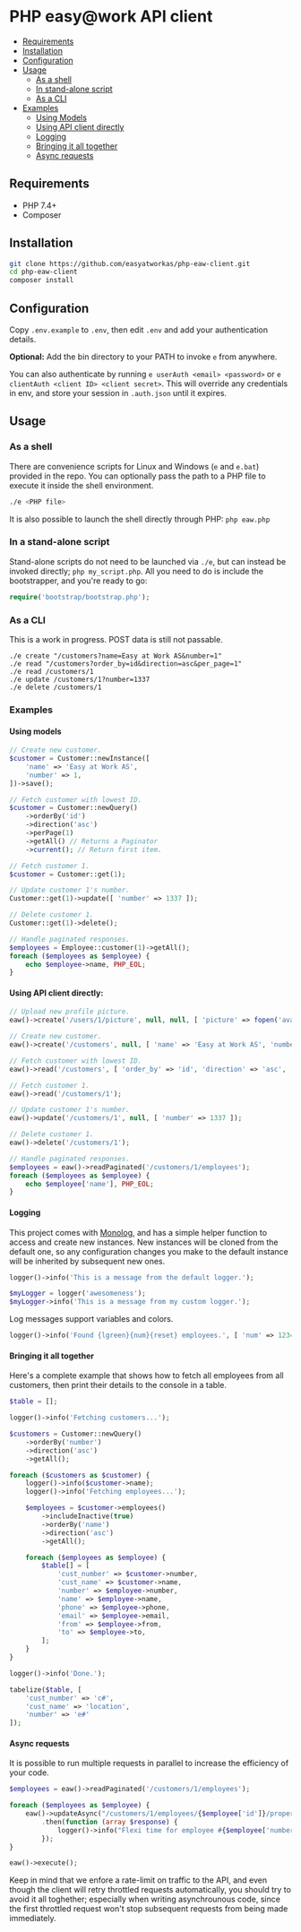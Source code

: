 # PHP easy@work API client

 * [Requirements](#requirements)
 * [Installation](#installation)
 * [Configuration](#configuration)
 * [Usage](#usage)
   * [As a shell](#usage-shell)
   * [In stand-alone script](#usage-standalone)
   * [As a CLI](#usage-cli)
 * [Examples](#examples)
   * [Using Models](#examples-models) 
   * [Using API client directly](#examples-client) 
   * [Logging](#examples-logging)
   * [Bringing it all together](#examples-empexport)
   * [Async requests](#async-requests)

## <a name="requirements"></a>Requirements

 * PHP 7.4+
 * Composer

## <a name="installation"></a>Installation

```sh
git clone https://github.com/easyatworkas/php-eaw-client.git
cd php-eaw-client
composer install
```

## <a name="configuration"></a>Configuration

Copy `.env.example` to `.env`, then edit `.env` and add your authentication details.

**Optional:** Add the bin directory to your PATH to invoke `e` from anywhere.

You can also authenticate by running `e userAuth <email> <password>` or `e clientAuth <client ID> <client secret>`. This will override any credentials in env, and store your session in `.auth.json` until it expires.

## <a name="usage"></a>Usage

### <a name="usage-shell"></a>As a shell

There are convenience scripts for Linux and Windows (`e` and `e.bat`) provided in the repo. You can optionally pass the path to a PHP file to execute it inside the shell environment.
```sh
./e <PHP file>
```

It is also possible to launch the shell directly through PHP: `php eaw.php`

### <a name="usage-standalone"></a>In a stand-alone script

Stand-alone scripts do not need to be launched via `./e`, but can instead be invoked directly; `php my_script.php`. All you need to do is include the bootstrapper, and you're ready to go:

```php
require('bootstrap/bootstrap.php');
```

### <a name="usage-cli"></a>As a CLI

This is a work in progress. POST data is still not passable.

```shell
./e create "/customers?name=Easy at Work AS&number=1"
./e read "/customers?order_by=id&direction=asc&per_page=1"
./e read /customers/1
./e update /customers/1?number=1337
./e delete /customers/1
```

### <a name="examples"></a>Examples

#### <a name="examples-models"></a>Using models
```php
// Create new customer.
$customer = Customer::newInstance([
    'name' => 'Easy at Work AS',
    'number' => 1,
])->save();

// Fetch customer with lowest ID.
$customer = Customer::newQuery()
    ->orderBy('id')
    ->direction('asc')
    ->perPage(1)
    ->getAll() // Returns a Paginator
    ->current(); // Return first item.

// Fetch customer 1.
$customer = Customer::get(1);

// Update customer 1's number.
Customer::get(1)->update([ 'number' => 1337 ]);

// Delete customer 1.
Customer::get(1)->delete();

// Handle paginated responses.
$employees = Employee::customer(1)->getAll();
foreach ($employees as $employee) {
    echo $employee->name, PHP_EOL;
}
```

#### <a name="examples-client"></a>Using API client directly:
```php
// Upload new profile picture.
eaw()->create('/users/1/picture', null, null, [ 'picture' => fopen('avatar.jpg', 'r') ]);

// Create new customer.
eaw()->create('/customers', null, [ 'name' => 'Easy at Work AS', 'number' => 1 ]);

// Fetch customer with lowest ID.
eaw()->read('/customers', [ 'order_by' => 'id', 'direction' => 'asc', 'per_page' => 1 ]);

// Fetch customer 1.
eaw()->read('/customers/1');

// Update customer 1's number.
eaw()->update('/customers/1', null, [ 'number' => 1337 ]);

// Delete customer 1.
eaw()->delete('/customers/1');

// Handle paginated responses.
$employees = eaw()->readPaginated('/customers/1/employees');
foreach ($employees as $employee) {
    echo $employee['name'], PHP_EOL;
}
```

#### <a name="examples-logging"></a>Logging

This project comes with [Monolog](https://github.com/Seldaek/monolog), and has a simple helper function to access and create new instances. New instances will be cloned from the default one, so any configuration changes you make to the default instance will be inherited by subsequent new ones.

```php
logger()->info('This is a message from the default logger.');

$myLogger = logger('awesomeness');
$myLogger->info('This is a message from my custom logger.');
```

Log messages support variables and colors.

```php
logger()->info('Found {lgreen}{num}{reset} employees.', [ 'num' => 1234 ]);
```

#### <a name="examples-empexport"></a>Bringing it all together

Here's a complete example that shows how to fetch all employees from all customers, then print their details to the console in a table.

```php
$table = [];

logger()->info('Fetching customers...');

$customers = Customer::newQuery()
    ->orderBy('number')
    ->direction('asc')
    ->getAll();

foreach ($customers as $customer) {
    logger()->info($customer->name);
    logger()->info('Fetching employees...');

    $employees = $customer->employees()
        ->includeInactive(true)
        ->orderBy('name')
        ->direction('asc')
        ->getAll();

    foreach ($employees as $employee) {
        $table[] = [
            'cust_number' => $customer->number,
            'cust_name' => $customer->name,
            'number' => $employee->number,
            'name' => $employee->name,
            'phone' => $employee->phone,
            'email' => $employee->email,
            'from' => $employee->from,
            'to' => $employee->to,
        ];
    }
}

logger()->info('Done.');

tabelize($table, [
    'cust_number' => 'c#',
    'cust_name' => 'location',
    'number' => 'e#'
]);
```

#### <a name="async-requests"></a>Async requests

It is possible to run multiple requests in parallel to increase the efficiency of your code.

```php
$employees = eaw()->readPaginated('/customers/1/employees');

foreach ($employees as $employee) {
    eaw()->updateAsync("/customers/1/employees/{$employee['id']}/properties/cf_flexi", [ 'value' => false ])
        .then(function (array $response) {
            logger()->info("Flexi time for employee #{$employee['number']} has been disabled.");
        });
}

eaw()->execute();
```

Keep in mind that we enfore a rate-limit on traffic to the API, and even though the client will retry throttled requests automatically, you should try to avoid it all toghether; especially when writing asynchrounous code, since the first throttled request won't stop subsequent requests from being made immediately.
